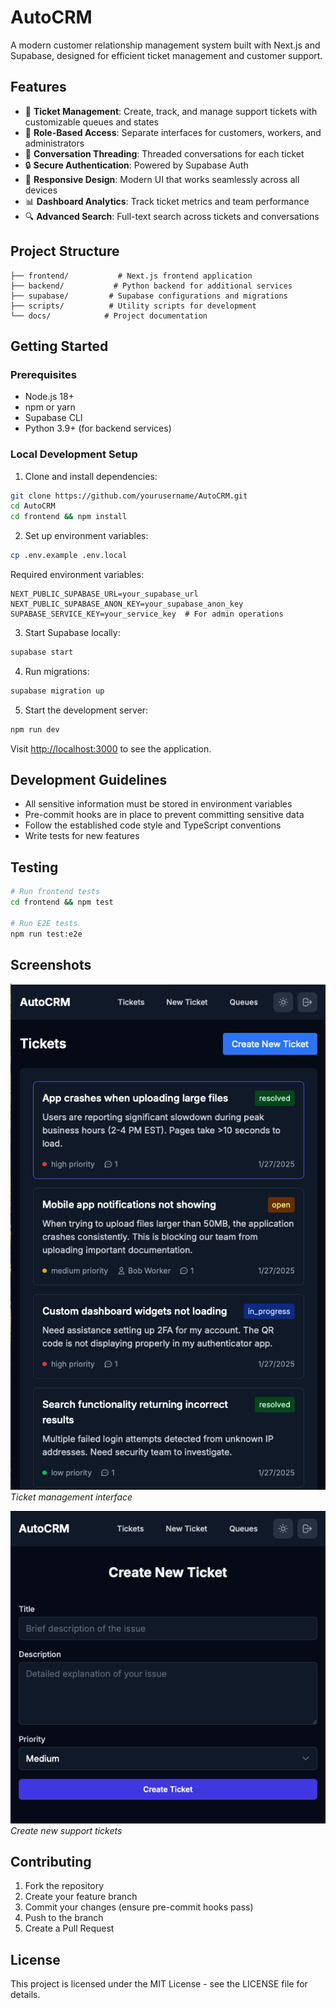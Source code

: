 # AutoCRM

A modern customer relationship management system built with Next.js and Supabase, designed for efficient ticket management and customer support.

## Features

- 🎫 **Ticket Management**: Create, track, and manage support tickets with customizable queues and states
- 👥 **Role-Based Access**: Separate interfaces for customers, workers, and administrators
- 💬 **Conversation Threading**: Threaded conversations for each ticket
- 🔒 **Secure Authentication**: Powered by Supabase Auth
- 📱 **Responsive Design**: Modern UI that works seamlessly across all devices
- 📊 **Dashboard Analytics**: Track ticket metrics and team performance
- 🔍 **Advanced Search**: Full-text search across tickets and conversations

## Project Structure

```
├── frontend/           # Next.js frontend application
├── backend/           # Python backend for additional services
├── supabase/         # Supabase configurations and migrations
├── scripts/          # Utility scripts for development
└── docs/            # Project documentation
```

## Getting Started

### Prerequisites

- Node.js 18+
- npm or yarn
- Supabase CLI
- Python 3.9+ (for backend services)

### Local Development Setup

1. Clone and install dependencies:
```bash
git clone https://github.com/yourusername/AutoCRM.git
cd AutoCRM
cd frontend && npm install
```

2. Set up environment variables:
```bash
cp .env.example .env.local
```

Required environment variables:
```
NEXT_PUBLIC_SUPABASE_URL=your_supabase_url
NEXT_PUBLIC_SUPABASE_ANON_KEY=your_supabase_anon_key
SUPABASE_SERVICE_KEY=your_service_key  # For admin operations
```

3. Start Supabase locally:
```bash
supabase start
```

4. Run migrations:
```bash
supabase migration up
```

5. Start the development server:
```bash
npm run dev
```

Visit [http://localhost:3000](http://localhost:3000) to see the application.

## Development Guidelines

- All sensitive information must be stored in environment variables
- Pre-commit hooks are in place to prevent committing sensitive data
- Follow the established code style and TypeScript conventions
- Write tests for new features

## Testing

```bash
# Run frontend tests
cd frontend && npm test

# Run E2E tests
npm run test:e2e
```

## Screenshots

![Ticket Listing](images/ticket-listing.png)
*Ticket management interface*

![Ticket Creation](images/ticket-creation-form.png)
*Create new support tickets*

## Contributing

1. Fork the repository
2. Create your feature branch
3. Commit your changes (ensure pre-commit hooks pass)
4. Push to the branch
5. Create a Pull Request

## License

This project is licensed under the MIT License - see the LICENSE file for details.
